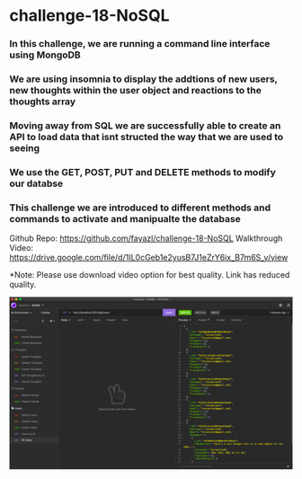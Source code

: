 # challenge-18-NoSQL

### In this challenge, we are running a command line interface using MongoDB

### We are using insomnia to display the addtions of new users, new thoughts within the user object and reactions to the thoughts array

### Moving away from SQL we are successfully able to create an API to load data that isnt structed the way that we are used to seeing

### We use the GET, POST, PUT and DELETE methods to modify our databse

### This challenge we are introduced to different methods and commands to activate and manipualte the database

Github Repo: https://github.com/fayazl/challenge-18-NoSQL
Walkthrough Video: https://drive.google.com/file/d/1IL0cGeb1e2yusB7J1eZrY6ix_B7m6S_y/view

*Note: Please use download video option for best quality. Link has reduced quality.

<img src= "./Nosql-challenge.png">

